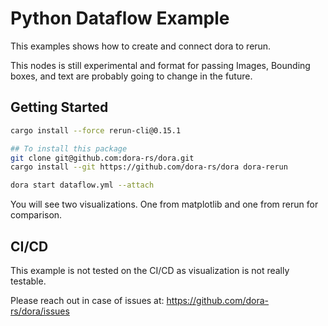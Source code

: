# Python Dataflow Example

This examples shows how to create and connect dora to rerun.

This nodes is still experimental and format for passing Images, Bounding boxes, and text are probably going to change in the future.

## Getting Started

```bash
cargo install --force rerun-cli@0.15.1

## To install this package
git clone git@github.com:dora-rs/dora.git
cargo install --git https://github.com/dora-rs/dora dora-rerun

dora start dataflow.yml --attach
```

You will see two visualizations. One from matplotlib and one from rerun for comparison.

## CI/CD

This example is not tested on the CI/CD as visualization is not really testable.

Please reach out in case of issues at: https://github.com/dora-rs/dora/issues
